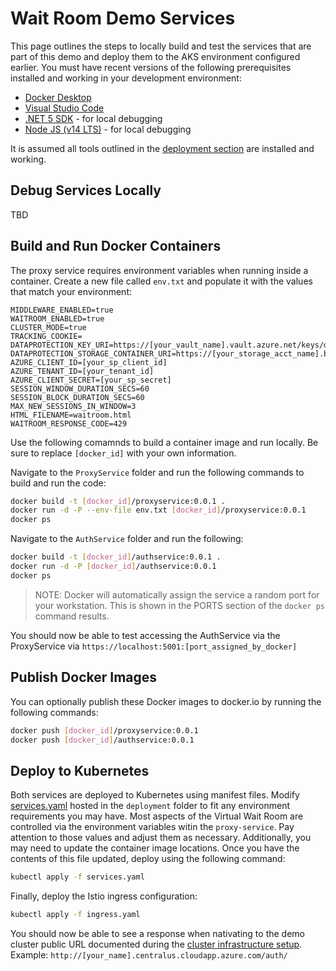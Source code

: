 # Wait Room Demo Services

This page outlines the steps to locally build and test the services that are part of this demo and deploy them to the AKS environment configured earlier. You must have recent versions of the following prerequisites installed and working in your development environment:

* [Docker Desktop](https://www.docker.com/products/docker-desktop)
* [Visual Studio Code](https://code.visualstudio.com/)
* [.NET 5 SDK](https://dotnet.microsoft.com/download/dotnet/5.0) - for local debugging
* [Node JS (v14 LTS)](https://nodejs.org/en/download/) - for local debugging

It is assumed all tools outlined in the [deployment section](../deployment/README.md) are installed and working.

## Debug Services Locally

TBD

## Build and Run Docker Containers

The proxy service requires environment variables when running inside a container. Create a new file called `env.txt` and populate it with the values that match your environment:

```shell
MIDDLEWARE_ENABLED=true
WAITROOM_ENABLED=true
CLUSTER_MODE=true
TRACKING_COOKIE=
DATAPROTECTION_KEY_URI=https://[your_vault_name].vault.azure.net/keys/dataprotection/[your_key_id]
DATAPROTECTION_STORAGE_CONTAINER_URI=https://[your_storage_acct_name].blob.core.windows.net/proxyservice/keys.xml
AZURE_CLIENT_ID=[your_sp_client_id]
AZURE_TENANT_ID=[your_tenant_id]
AZURE_CLIENT_SECRET=[your_sp_secret]
SESSION_WINDOW_DURATION_SECS=60
SESSION_BLOCK_DURATION_SECS=60
MAX_NEW_SESSIONS_IN_WINDOW=3
HTML_FILENAME=waitroom.html
WAITROOM_RESPONSE_CODE=429
```

Use the following comamnds to build a container image and run locally. Be sure to replace `[docker_id]` with your own information.

Navigate to the `ProxyService` folder and run the following commands to build and run the code:

```bash
docker build -t [docker_id]/proxyservice:0.0.1 .
docker run -d -P --env-file env.txt [docker_id]/proxyservice:0.0.1
docker ps
```

Navigate to the `AuthService` folder and run the following:

```bash
docker build -t [docker_id]/authservice:0.0.1 .
docker run -d -P [docker_id]/authservice:0.0.1
docker ps
```

> NOTE: Docker will automatically assign the service a random port for your workstation. This is shown in the PORTS section of the `docker ps` command results.

You should now be able to test accessing the AuthService via the ProxyService via `https://localhost:5001:[port_assigned_by_docker]`

## Publish Docker Images

You can optionally publish these Docker images to docker.io by running the following commands:

```bash
docker push [docker_id]/proxyservice:0.0.1
docker push [docker_id]/authservice:0.0.1
```

## Deploy to Kubernetes

Both services are deployed to Kubernetes using manifest files. Modify [services.yaml](../deployment/services.yaml) hosted in the `deployment` folder to fit any environment requirements you may have. Most aspects of the Virtual Wait Room are controlled via the environment variables witin the `proxy-service`. Pay attention to those values and adjust them as necessary. Additionally, you may need to update the container image locations. Once you have the contents of this file updated, deploy using the following command:

```bash
kubectl apply -f services.yaml
```

Finally, deploy the Istio ingress configuration:

```bash
kubectl apply -f ingress.yaml
```

You should now be able to see a response when nativating to the demo cluster public URL documented during the [cluster infrastructure setup](../deployment/README.md). Example: `http://[your_name].centralus.cloudapp.azure.com/auth/`
